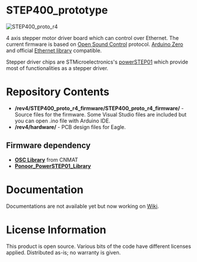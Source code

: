 # STEP400_prototype
![STEP400_proto_r4](http://ponoor.com/data/img/STEP400/STEP400_proto_r4.JPG)

4 axis stepper motor driver board which can control over Ethernet. The current firmware is based on [Open Sound Control](http://opensoundcontrol.org/) protocol.
[Arduino Zero](https://www.arduino.cc/en/Guide/ArduinoZero) and official [Ethernet library](https://www.arduino.cc/en/reference/ethernet) compatible.

Stepper driver chips are STMicroelectronics's [powerSTEP01](https://www.st.com/en/motor-drivers/powerstep01.html) which provide most of functionalities as a stepper driver.


# Repository Contents
- **/rev4/STEP400_proto_r4_firmware/STEP400_proto_r4_firmware/** - Source files for the firmware. Some Visual Studio files are included but you can open .ino file with Arduino IDE.
- **/rev4/hardware/** - PCB design files for Eagle.

## Firmware dependency
- **[OSC Library](https://github.com/CNMAT/OSC)** from CNMAT
- **[Ponoor_PowerSTEP01_Library](https://github.com/ponoor/Ponoor_PowerSTEP01_Library)**

# Documentation
Documentations are not available yet but now working on [Wiki](https://github.com/kanta/STEP400_prototype/wiki).

# License Information
This product is open source.
Various bits of the code have different licenses applied.
Distributed as-is; no warranty is given.
